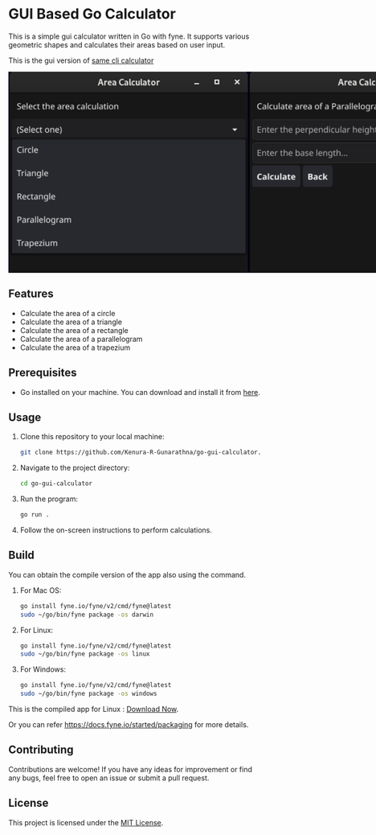 # GUI Based Go Calculator

This is a simple gui calculator written in Go with fyne. It supports various geometric shapes and calculates their areas based on user input.

This is the gui version of [same cli calculator](https://github.com/Kenura-R-Gunarathna/go-calculator.git)

<div style="display:flex;">
    <img src="./images/screenshot_1.png" height="400px">
    <img src="./images/screenshot_2.png" height="400px">
</div>

## Features

- Calculate the area of a circle
- Calculate the area of a triangle
- Calculate the area of a rectangle
- Calculate the area of a parallelogram
- Calculate the area of a trapezium

## Prerequisites

- Go installed on your machine. You can download and install it from [here](https://golang.org/dl/).

## Usage

1. Clone this repository to your local machine:

   ```bash
   git clone https://github.com/Kenura-R-Gunarathna/go-gui-calculator.git
   ```

2. Navigate to the project directory:

   ```bash
   cd go-gui-calculator
   ```

3. Run the program:

   ```bash
   go run .
   ```

4. Follow the on-screen instructions to perform calculations.

## Build

You can obtain the compile version of the app also using the command.

1. For Mac OS:

   ```bash
   go install fyne.io/fyne/v2/cmd/fyne@latest
   sudo ~/go/bin/fyne package -os darwin
   ```

2. For Linux:

   ```bash
   go install fyne.io/fyne/v2/cmd/fyne@latest
   sudo ~/go/bin/fyne package -os linux
   ```

3. For Windows:

   ```bash
   go install fyne.io/fyne/v2/cmd/fyne@latest
   sudo ~/go/bin/fyne package -os windows
   ```

This is the compiled app for Linux : [Download Now](./bin/gui_calculator.tar.xz).

Or you can refer https://docs.fyne.io/started/packaging for more details.

## Contributing

Contributions are welcome! If you have any ideas for improvement or find any bugs, feel free to open an issue or submit a pull request.

## License

This project is licensed under the [MIT License](LICENSE).
